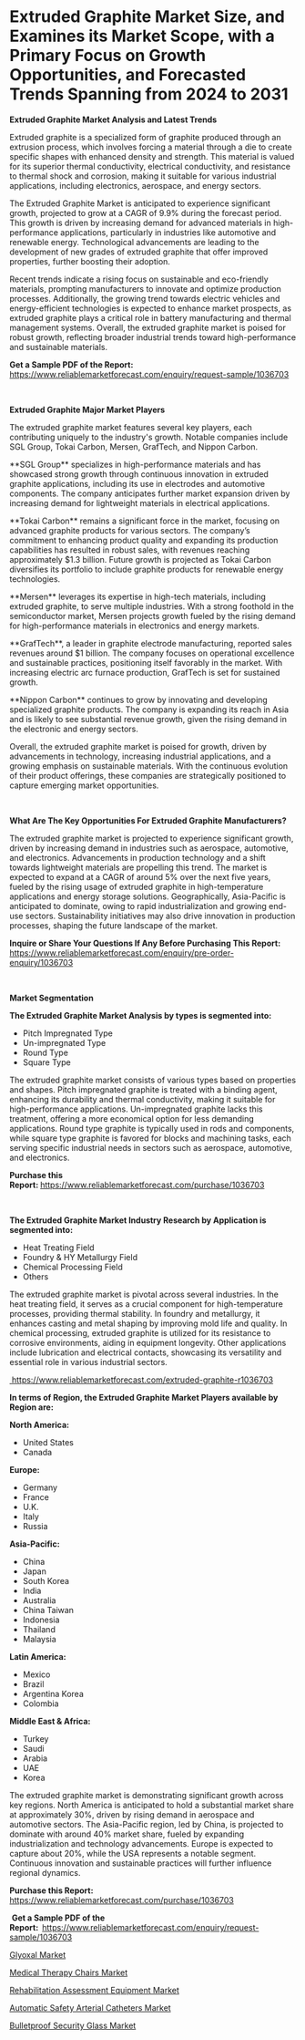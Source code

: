 <p><h1>Extruded Graphite Market Size, and Examines its Market Scope, with a Primary Focus on Growth Opportunities, and Forecasted Trends Spanning from 2024 to 2031</h1></p><p><strong>Extruded Graphite Market Analysis and Latest Trends</strong></p>
<p><p>Extruded graphite is a specialized form of graphite produced through an extrusion process, which involves forcing a material through a die to create specific shapes with enhanced density and strength. This material is valued for its superior thermal conductivity, electrical conductivity, and resistance to thermal shock and corrosion, making it suitable for various industrial applications, including electronics, aerospace, and energy sectors.</p><p>The Extruded Graphite Market is anticipated to experience significant growth, projected to grow at a CAGR of 9.9% during the forecast period. This growth is driven by increasing demand for advanced materials in high-performance applications, particularly in industries like automotive and renewable energy. Technological advancements are leading to the development of new grades of extruded graphite that offer improved properties, further boosting their adoption.</p><p>Recent trends indicate a rising focus on sustainable and eco-friendly materials, prompting manufacturers to innovate and optimize production processes. Additionally, the growing trend towards electric vehicles and energy-efficient technologies is expected to enhance market prospects, as extruded graphite plays a critical role in battery manufacturing and thermal management systems. Overall, the extruded graphite market is poised for robust growth, reflecting broader industrial trends toward high-performance and sustainable materials.</p></p>
<p><strong>Get a Sample PDF of the Report:&nbsp;</strong> <a href="https://www.reliablemarketforecast.com/enquiry/request-sample/1036703?utm_campaign=1110&utm_medium=2&utm_source=Github&utm_content=ia&utm_term=09112024&utm_id=extruded-graphite">https://www.reliablemarketforecast.com/enquiry/request-sample/1036703</a></p>
<p>&nbsp;</p>
<p><strong>Extruded Graphite Major Market Players</strong></p>
<p><p>The extruded graphite market features several key players, each contributing uniquely to the industry's growth. Notable companies include SGL Group, Tokai Carbon, Mersen, GrafTech, and Nippon Carbon.</p><p>**SGL Group** specializes in high-performance materials and has showcased strong growth through continuous innovation in extruded graphite applications, including its use in electrodes and automotive components. The company anticipates further market expansion driven by increasing demand for lightweight materials in electrical applications.</p><p>**Tokai Carbon** remains a significant force in the market, focusing on advanced graphite products for various sectors. The company’s commitment to enhancing product quality and expanding its production capabilities has resulted in robust sales, with revenues reaching approximately $1.3 billion. Future growth is projected as Tokai Carbon diversifies its portfolio to include graphite products for renewable energy technologies.</p><p>**Mersen** leverages its expertise in high-tech materials, including extruded graphite, to serve multiple industries. With a strong foothold in the semiconductor market, Mersen projects growth fueled by the rising demand for high-performance materials in electronics and energy markets.</p><p>**GrafTech**, a leader in graphite electrode manufacturing, reported sales revenues around $1 billion. The company focuses on operational excellence and sustainable practices, positioning itself favorably in the market. With increasing electric arc furnace production, GrafTech is set for sustained growth.</p><p>**Nippon Carbon** continues to grow by innovating and developing specialized graphite products. The company is expanding its reach in Asia and is likely to see substantial revenue growth, given the rising demand in the electronic and energy sectors.</p><p>Overall, the extruded graphite market is poised for growth, driven by advancements in technology, increasing industrial applications, and a growing emphasis on sustainable materials. With the continuous evolution of their product offerings, these companies are strategically positioned to capture emerging market opportunities.</p></p>
<p>&nbsp;</p>
<p><strong>What Are The Key Opportunities For Extruded Graphite Manufacturers?</strong></p>
<p><p>The extruded graphite market is projected to experience significant growth, driven by increasing demand in industries such as aerospace, automotive, and electronics. Advancements in production technology and a shift towards lightweight materials are propelling this trend. The market is expected to expand at a CAGR of around 5% over the next five years, fueled by the rising usage of extruded graphite in high-temperature applications and energy storage solutions. Geographically, Asia-Pacific is anticipated to dominate, owing to rapid industrialization and growing end-use sectors. Sustainability initiatives may also drive innovation in production processes, shaping the future landscape of the market.</p></p>
<p><strong>Inquire or Share Your Questions If Any Before Purchasing This Report:</strong> <a href="https://www.reliablemarketforecast.com/enquiry/pre-order-enquiry/1036703?utm_campaign=1110&utm_medium=2&utm_source=Github&utm_content=ia&utm_term=09112024&utm_id=extruded-graphite">https://www.reliablemarketforecast.com/enquiry/pre-order-enquiry/1036703</a></p>
<p>&nbsp;</p>
<p><strong>Market Segmentation</strong></p>
<p><strong>The Extruded Graphite Market Analysis by types is segmented into:</strong></p>
<p><ul><li>Pitch Impregnated Type</li><li>Un-impregnated Type</li><li>Round Type</li><li>Square Type</li></ul></p>
<p><p>The extruded graphite market consists of various types based on properties and shapes. Pitch impregnated graphite is treated with a binding agent, enhancing its durability and thermal conductivity, making it suitable for high-performance applications. Un-impregnated graphite lacks this treatment, offering a more economical option for less demanding applications. Round type graphite is typically used in rods and components, while square type graphite is favored for blocks and machining tasks, each serving specific industrial needs in sectors such as aerospace, automotive, and electronics.</p></p>
<p><strong>Purchase this Report:&nbsp;</strong><a href="https://www.reliablemarketforecast.com/purchase/1036703?utm_campaign=1110&utm_medium=2&utm_source=Github&utm_content=ia&utm_term=09112024&utm_id=extruded-graphite">https://www.reliablemarketforecast.com/purchase/1036703</a></p>
<p>&nbsp;</p>
<p><strong>The Extruded Graphite Market Industry Research by Application is segmented into:</strong></p>
<p><ul><li>Heat Treating Field</li><li>Foundry & HY Metallurgy Field</li><li>Chemical Processing Field</li><li>Others</li></ul></p>
<p><p>The extruded graphite market is pivotal across several industries. In the heat treating field, it serves as a crucial component for high-temperature processes, providing thermal stability. In foundry and metallurgy, it enhances casting and metal shaping by improving mold life and quality. In chemical processing, extruded graphite is utilized for its resistance to corrosive environments, aiding in equipment longevity. Other applications include lubrication and electrical contacts, showcasing its versatility and essential role in various industrial sectors.</p></p>
<p><a href="https://www.reliablemarketforecast.com/extruded-graphite-r1036703?utm_campaign=1110&utm_medium=2&utm_source=Github&utm_content=ia&utm_term=09112024&utm_id=extruded-graphite">&nbsp;https://www.reliablemarketforecast.com/extruded-graphite-r1036703</a></p>
<p><strong>In terms of Region, the Extruded Graphite Market Players available by Region are:</strong></p>
<p>
    <p> <strong> North America: </strong>
        <ul>
            <li>United States</li>
            <li>Canada</li>
        </ul>
        </p> 
    <p> <strong> Europe: </strong>
        <ul>
            <li>Germany</li>
            <li>France</li>
            <li>U.K.</li>
            <li>Italy</li>
            <li>Russia</li>
        </ul>
        </p> 
    <p> <strong> Asia-Pacific: </strong>
        <ul>
            <li>China</li>
            <li>Japan</li>
            <li>South Korea</li>
            <li>India</li>
            <li>Australia</li>
            <li>China Taiwan</li>
            <li>Indonesia</li>
            <li>Thailand</li>
            <li>Malaysia</li>
        </ul>
        </p> 
    <p> <strong> Latin America: </strong>
        <ul>
            <li>Mexico</li>
            <li>Brazil</li>
            <li>Argentina Korea</li>
            <li>Colombia</li>
        </ul>
        </p> 
    <p> <strong> Middle East & Africa: </strong>
        <ul>
            <li>Turkey</li>
            <li>Saudi</li>
            <li>Arabia</li>
            <li>UAE</li>
            <li>Korea</li>
        </ul>
    </p>
    </p>
<p><p>The extruded graphite market is demonstrating significant growth across key regions. North America is anticipated to hold a substantial market share at approximately 30%, driven by rising demand in aerospace and automotive sectors. The Asia-Pacific region, led by China, is projected to dominate with around 40% market share, fueled by expanding industrialization and technology advancements. Europe is expected to capture about 20%, while the USA represents a notable segment. Continuous innovation and sustainable practices will further influence regional dynamics.</p></p>
<p><strong>Purchase this Report: </strong><a href="https://www.reliablemarketforecast.com/purchase/1036703?utm_campaign=1110&utm_medium=2&utm_source=Github&utm_content=ia&utm_term=09112024&utm_id=extruded-graphite">https://www.reliablemarketforecast.com/purchase/1036703</a></p>
<p>&nbsp;<strong>Get a Sample PDF of the Report:&nbsp;&nbsp;</strong><a href="https://www.reliablemarketforecast.com/enquiry/request-sample/1036703?utm_campaign=1110&utm_medium=2&utm_source=Github&utm_content=ia&utm_term=09112024&utm_id=extruded-graphite">https://www.reliablemarketforecast.com/enquiry/request-sample/1036703</a></p>
<p><strong></strong></p>
<p><p><a href="https://github.com/janelbaub6/Market-Research-Report-List-1/blob/main/glyoxal-market.md?utm_campaign=1110&utm_medium=2&utm_source=Github&utm_content=ia&utm_term=09112024&utm_id=extruded-graphite">Glyoxal Market</a></p><p><a href="https://issuu.com/reportprime-2/docs/medical-therapy-chairs-market-size-_c75bdcff33f39b?utm_campaign=1110&utm_medium=2&utm_source=Github&utm_content=ia&utm_term=09112024&utm_id=extruded-graphite">Medical Therapy Chairs Market</a></p><p><a href="https://issuu.com/reportprime-2/docs/rehabilitation-assessment-equipment_d2a07d556c7ccd?utm_campaign=1110&utm_medium=2&utm_source=Github&utm_content=ia&utm_term=09112024&utm_id=extruded-graphite">Rehabilitation Assessment Equipment Market</a></p><p><a href="https://issuu.com/reportprime-2/docs/automatic-safety-arterial-catheters_dfa73d1b1b742e?utm_campaign=1110&utm_medium=2&utm_source=Github&utm_content=ia&utm_term=09112024&utm_id=extruded-graphite">Automatic Safety Arterial Catheters Market</a></p><p><a href="https://github.com/wydramppetrox/Market-Research-Report-List-1/blob/main/bulletproof-security-glass-market.md?utm_campaign=1110&utm_medium=2&utm_source=Github&utm_content=ia&utm_term=09112024&utm_id=extruded-graphite">Bulletproof Security Glass Market</a></p></p>